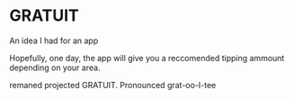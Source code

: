 # GRATUIT
An idea I had for an app

Hopefully, one day, the app will give you a reccomended tipping ammount depending on your area.

remaned projected GRATUIT. Pronounced grat-oo-I-tee 
